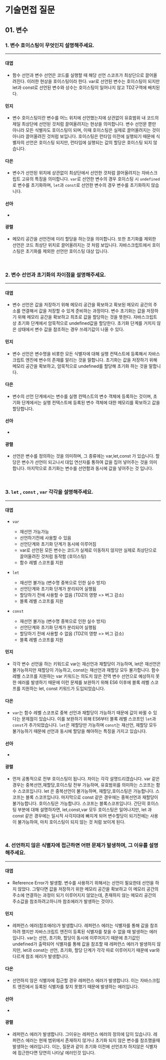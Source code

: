# 기술면접 질문

## 01. 변수

### 1. 변수 호이스팅이 무엇인지 설명해주세요.

<hr>

#### 대엽

- 함수 선언과 변수 선언은 코드를 실행할 때 해당 선언 스코프가 최상단으로 끌어올려진다. 이러한 현상을 호이스팅이라 한다. var로 선언된 변수는 호이스팅이 되지만 let과 const로 선언된 변수와 상수는 호이스팅이 일어나지 않고 TDZ구역에 배치된다.

#### 민지

- 변수 호이스팅이란 변수를 어느 위치에 선언했는지에 상관없이 유효범위 내 코드의 제일 최상단에 선언된 것처럼 끌여올려지는 현상을 의미합니다.
  변수 선언문 뿐만 아니라 모든 식별자도 호이스팅이 되며, 이때 호이스팅은 실제로 끌어올려지는 것이 아니라 끌어올려진 것처럼 보입니다.
  호이스팅은 런타임 이전에 실행되기 때문에 식별자의 선언은 호이스팅 되지만, 런타임에 실행되는 값의 할당은 호이스팅 되지 않습니다.

#### 다은

- 변수가 선언된 위치에 상관없이 최상단에서 선언한 것처럼 끌어올려지는 자바스크립트 고유의 특징을 의미합니다. `var`로 선언한 변수의 경우 호이스팅 시 `undefined`로 변수를 초기화하며, `let`과 `const`로 선언한 변수의 경우 변수를 초기화하지 않습니다.

#### 선아

-

#### 광렬

- 메모리 공간을 선언전에 미리 할당을 하는것을 의미합니다. 또한 초기화를 제외한 선언은 코드 최상단 위치로 끌어올려지는 것 처럼 보입니다. 자바스크립트에서 호이스팅은 초기화를 제외한 선언만 호이스팅 대상 입니다.

<br>

### 2. 변수 선언과 초기화의 차이점을 설명해주세요.

<hr>

#### 대엽

- 변수 선언은 값을 저장하기 위해 메모리 공간을 확보하고 확보된 메모리 공간의 주소를 연결해서 값을 저장할 수 있게 준비하는 과정이다. 변수 초기화는 값을 저장하기 위해 메모리 공간을 확보하고 최초로 값을 할당하는 것을 뜻한다. 자바스크립트 상 초기화 단계에서 암묵적으로 undefined값을 할당한다. 초기화 단계를 거치지 않은 상태에서 변수 값을 참조하는 경우 쓰레기값이 나올 수 있다.

#### 민지

- 변수 선언은 변수명을 비롯한 모든 식별자에 대해 실행 컨텍스트에 등록해서 자바스크립트 엔진에 변수의 존재를 알리는 것을 말합니다.
  초기화는 값을 저장하기 위해 메모리 공간을 확보하고, 암묵적으로 undefined를 할당해 초기화 하는 것을 말합니다.

#### 다은

- 변수의 선언 단계에서는 변수를 실행 컨텍스트의 변수 객체에 등록하는 것이며, 초기화 단계에서는 실행 컨텍스트에 등록된 변수 객체에 대한 메모리를 확보하고 값을 할당합니다.

#### 선아

-

#### 광렬

- 선언은 변수를 정의하는 것을 의미하며, 그 종류에는 var,let,const 가 있습니다. 할당은 변수가 선언이 되고나서 대입 연산자를 통하여 값을 집어 넣어주는 것을 의미합니다. 마지막으로 초기화는 변수를 선언함과 동시에 값을 넣어주는 것 입니다.

<br>

### 3. `let` , `const` , `var` 각각을 설명해주세요.

<hr>

#### 대엽

- `var`

  - 재선언 가능가능
  - 선언하기전에 사용할 수 있음
  - 선언단계와 초기화 단계가 동시에 이루어짐
  - var로 선언된 모든 변수는 코드가 실제로 이동하지 않지만 실제로 최상단으로 끌어올려진 것처럼 동작함 (호이스팅)
  - 함수 레벨 스코프를 지원

- `let`

  - 재선언 불가능 (변수명 중복으로 인한 실수 방지)
  - 선언단계와 초기화 단계가 분리되어 실행됨
  - 할당하기 전에 사용할 수 없음 (TDZ의 영향 => 버그 감소)
  - 블록 레벨 스코프를 지원

- `const`
  - 재선언 불가능 (변수명 중복으로 인한 실수 방지)
  - 선언단계와 초기화 단계가 분리되어 실행됨
  - 할당하기 전에 사용할 수 없음 (TDZ의 영향 => 버그 감소)
  - 블록 레벨 스코프를 지원

#### 민지

- 각각 변수 선언을 하는 키워드로 var는 재선언과 재할당이 가능하며, let은 재선언은 불가능하지만 재할당이 가능하고, const는 재선언과 재할당 모두 불가합니다.
  함수 레벨 스코프를 지원하는 var 키워드는 의도치 않은 전역 변수 선언으로 예상하지 못한 에러를 발생하기 때문에 이런 문제를 보완하기 위해
  ES6 이후에 블록 레벨 스코프를 지원하는 let, const 키워드가 도입되었습니다.

#### 다은

- `var`는 함수 레벨 스코프로 중복 선언과 재할당이 가능하기 때문에 값이 바뀔 수 있다는 문제점이 있습니다. 이를 보완하기 위해 ES6부터 블록 레벨 스코프인 `let`과 `const`가 추가되었습니다. `let`은 재할당만 가능하며 `const`는 재선언, 재할당 모두 불가능하기 때문에 선언과 동시에 할당을 해야하는 특징을 가지고 있습니다.

#### 선아

-

#### 광렬

- 먼저 공통적으로 전부 호이스팅이 됩니다. 차이는 각각 설명드리겠습니다. var 같은경우는 중복선언,재할당,호이스팅 전부 가능하며, 유효범위를 의미하는 스코프는 함수 스코프입니다. let 은 중복선언이 불가능하며, 재할당,호이스팅은 가능합니다. 스코프는 블록 스코프입니다. 마지막으로 const 같은 경우에는 중복선언과 재할당이 불가능합니다. 호이스팅은 가능합니다. 스코프는 블록스코프입니다.
  간단히 호이스팅 부분에 대해 설명하자면, let,const,var 모두 호이스팅은 일어나지만, let 과 const 같은 경우에는 일시적 사각지대에 빠지게 되어 변수할당이 되기전에는 사용이 불가능하여, 마치 호이스팅이 되지 않는 것 처럼 보이게 된다.

<br>

### 4. 선언하지 않은 식별자에 접근하면 어떤 문제가 발생하며, 그 이유를 설명해주세요.

<hr>

#### 대엽

- Reference Error가 발생함. 변수를 사용하기 위해서는 선언이 필요한데 선언을 하지 않았다. 그렇다면 값을 저장하기 위한 메모리 공간을 확보하고 이 메모리 공간의 주소에 연결하는 과정이 되기 이루어지지 않았는데, 존재하지 않는 메모리 공간의 주소값을 참조하려고하니까 참조에러가 발생하는 것이다.

#### 민지

- 레퍼런스 에러(참조애러)가 발생합니다. 레퍼런스 에러는 식별자를 통해 값을 참조하려 했지만 자바스크립트 엔진이 등록된 식별자를 찾을 수 없을 때 발생하는 에러입니다.
  var는 선언, 초기화, 할당이 동시에 이루어지기 때문에 초기값인 undefined가 출력되어 식별자를 통해 값을 참조할 때 레퍼런스 에러가 발생하지 않지만,
  let과 const는 선언, 초기화, 할당 단계가 각각 따로 이루어지기 때문에 var와 다르게 참조 에러가 발생합니다.

#### 다은

- 선언하지 않은 식별자에 접근할 경우 레퍼런스 에러가 발생합니다. 이는 자바스크립트 엔진에서 등록된 식별자를 찾지 못했기 때문에 발생하는 에러입니다.

#### 선아

-

#### 광렬

- 레퍼런스 에러가 발생합니다. 그이유는 레퍼런스 에러의 정의에 답이 있습니다. 레퍼런스 에러는 현재 범위에서 존재하지 않거나 초기화 되지 않은 변수를 참조했을때 발생하는 에러입니다. 이는, 질문과 같이 초기화 이전에 선언조차 하지않은 식별자에 접근한다면 당연히 나타날 에러인것 입니다.
